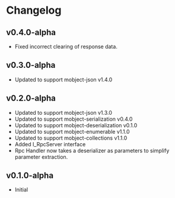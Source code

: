 # Changelog

## v0.4.0-alpha

- Fixed incorrect clearing of response data.

## v0.3.0-alpha

- Updated to support mobject-json v1.4.0

## v0.2.0-alpha

- Updated to support mobject-json v1.3.0
- Updated to support mobject-serialization v0.4.0
- Updated to support mobject-deserialization v0.1.0
- Updated to support mobject-enumerable v1.1.0
- Updated to support mobject-collections v1.1.0
- Added I_RpcServer interface
- Rpc Handler now takes a deserializer as parameters to simplify parameter extraction.

## v0.1.0-alpha

- Initial
